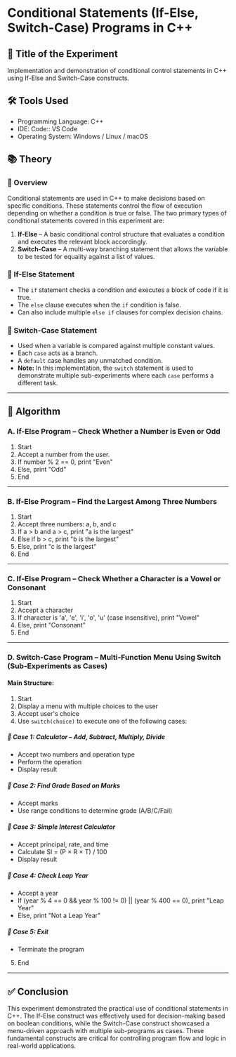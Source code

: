 # Conditional Statements (If-Else, Switch-Case) Programs in C++

## 📌 Title of the Experiment
Implementation and demonstration of conditional control statements in C++ using If-Else and Switch-Case constructs.

## 🛠️ Tools Used
- Programming Language: C++
- IDE: Code:: VS Code 
- Operating System: Windows / Linux / macOS

## 📚 Theory

### 🔹 Overview
Conditional statements are used in C++ to make decisions based on specific conditions. These statements control the flow of execution depending on whether a condition is true or false. The two primary types of conditional statements covered in this experiment are:

1. **If-Else** – A basic conditional control structure that evaluates a condition and executes the relevant block accordingly.
2. **Switch-Case** – A multi-way branching statement that allows the variable to be tested for equality against a list of values.

### 🔸 If-Else Statement
- The `if` statement checks a condition and executes a block of code if it is true.
- The `else` clause executes when the `if` condition is false.
- Can also include multiple `else if` clauses for complex decision chains.

### 🔸 Switch-Case Statement
- Used when a variable is compared against multiple constant values.
- Each `case` acts as a branch.
- A `default` case handles any unmatched condition.
- **Note:** In this implementation, the `switch` statement is used to demonstrate multiple sub-experiments where each `case` performs a different task.

---

## 🧮 Algorithm

### A. If-Else Program – Check Whether a Number is Even or Odd
1. Start
2. Accept a number from the user.
3. If number % 2 == 0, print "Even"
4. Else, print "Odd"
5. End

---

### B. If-Else Program – Find the Largest Among Three Numbers
1. Start
2. Accept three numbers: a, b, and c
3. If a > b and a > c, print "a is the largest"
4. Else if b > c, print "b is the largest"
5. Else, print "c is the largest"
6. End

---

### C. If-Else Program – Check Whether a Character is a Vowel or Consonant
1. Start
2. Accept a character
3. If character is 'a', 'e', 'i', 'o', 'u' (case insensitive), print "Vowel"
4. Else, print "Consonant"
5. End

---

### D. Switch-Case Program – Multi-Function Menu Using Switch (Sub-Experiments as Cases)

#### Main Structure:
1. Start
2. Display a menu with multiple choices to the user
3. Accept user's choice
4. Use `switch(choice)` to execute one of the following cases:

##### 🔹 Case 1: Calculator – Add, Subtract, Multiply, Divide
- Accept two numbers and operation type
- Perform the operation
- Display result

##### 🔹 Case 2: Find Grade Based on Marks
- Accept marks
- Use range conditions to determine grade (A/B/C/Fail)

##### 🔹 Case 3: Simple Interest Calculator
- Accept principal, rate, and time
- Calculate SI = (P × R × T) / 100
- Display result

##### 🔹 Case 4: Check Leap Year
- Accept a year
- If (year % 4 == 0 && year % 100 != 0) || (year % 400 == 0), print "Leap Year"
- Else, print "Not a Leap Year"

##### 🔹 Case 5: Exit
- Terminate the program

5. End

---

## ✅ Conclusion
This experiment demonstrated the practical use of conditional statements in C++. The If-Else construct was effectively used for decision-making based on boolean conditions, while the Switch-Case construct showcased a menu-driven approach with multiple sub-programs as cases. These fundamental constructs are critical for controlling program flow and logic in real-world applications.
